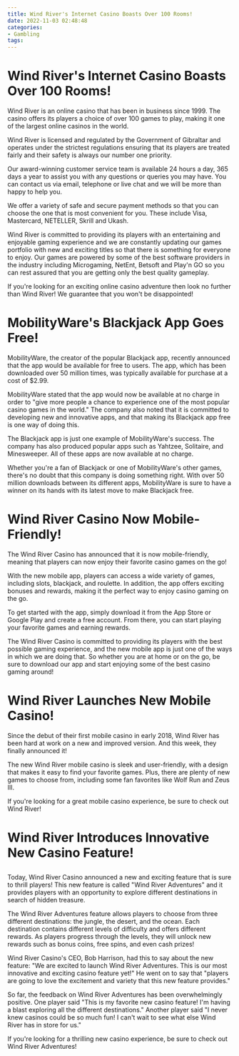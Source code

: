```yaml
---
title: Wind River's Internet Casino Boasts Over 100 Rooms!
date: 2022-11-03 02:48:48
categories:
- Gambling
tags:
---
```



#  Wind River's Internet Casino Boasts Over 100 Rooms!

Wind River is an online casino that has been in business since 1999. The casino offers its players a choice of over 100 games to play, making it one of the largest online casinos in the world.

Wind River is licensed and regulated by the Government of Gibraltar and operates under the strictest regulations ensuring that its players are treated fairly and their safety is always our number one priority.

Our award-winning customer service team is available 24 hours a day, 365 days a year to assist you with any questions or queries you may have. You can contact us via email, telephone or live chat and we will be more than happy to help you.

We offer a variety of safe and secure payment methods so that you can choose the one that is most convenient for you. These include Visa, Mastercard, NETELLER, Skrill and Ukash.

Wind River is committed to providing its players with an entertaining and enjoyable gaming experience and we are constantly updating our games portfolio with new and exciting titles so that there is something for everyone to enjoy. Our games are powered by some of the best software providers in the industry including Microgaming, NetEnt, Betsoft and Play'n GO so you can rest assured that you are getting only the best quality gameplay.

If you're looking for an exciting online casino adventure then look no further than Wind River! We guarantee that you won't be disappointed!

#  MobilityWare's Blackjack App Goes Free!

MobilityWare, the creator of the popular Blackjack app, recently announced that the app would be available for free to users. The app, which has been downloaded over 50 million times, was typically available for purchase at a cost of $2.99.

MobilityWare stated that the app would now be available at no charge in order to "give more people a chance to experience one of the most popular casino games in the world." The company also noted that it is committed to developing new and innovative apps, and that making its Blackjack app free is one way of doing this.

The Blackjack app is just one example of MobilityWare's success. The company has also produced popular apps such as Yahtzee, Solitaire, and Minesweeper. All of these apps are now available at no charge.

Whether you're a fan of Blackjack or one of MobilityWare's other games, there's no doubt that this company is doing something right. With over 50 million downloads between its different apps, MobilityWare is sure to have a winner on its hands with its latest move to make Blackjack free.

#  Wind River Casino Now Mobile-Friendly!

The Wind River Casino has announced that it is now mobile-friendly, meaning that players can now enjoy their favorite casino games on the go!

With the new mobile app, players can access a wide variety of games, including slots, blackjack, and roulette. In addition, the app offers exciting bonuses and rewards, making it the perfect way to enjoy casino gaming on the go.

To get started with the app, simply download it from the App Store or Google Play and create a free account. From there, you can start playing your favorite games and earning rewards.

The Wind River Casino is committed to providing its players with the best possible gaming experience, and the new mobile app is just one of the ways in which we are doing that. So whether you are at home or on the go, be sure to download our app and start enjoying some of the best casino gaming around!

#  Wind River Launches New Mobile Casino!

Since the debut of their first mobile casino in early 2018, Wind River has been hard at work on a new and improved version. And this week, they finally announced it!

The new Wind River mobile casino is sleek and user-friendly, with a design that makes it easy to find your favorite games. Plus, there are plenty of new games to choose from, including some fan favorites like Wolf Run and Zeus III.

If you're looking for a great mobile casino experience, be sure to check out Wind River!

#  Wind River Introduces Innovative New Casino Feature!

##

Today, Wind River Casino announced a new and exciting feature that is sure to thrill players! This new feature is called "Wind River Adventures" and it provides players with an opportunity to explore different destinations in search of hidden treasure.

The Wind River Adventures feature allows players to choose from three different destinations: the jungle, the desert, and the ocean. Each destination contains different levels of difficulty and offers different rewards. As players progress through the levels, they will unlock new rewards such as bonus coins, free spins, and even cash prizes!

Wind River Casino's CEO, Bob Harrison, had this to say about the new feature: "We are excited to launch Wind River Adventures. This is our most innovative and exciting casino feature yet!" He went on to say that "players are going to love the excitement and variety that this new feature provides."

So far, the feedback on Wind River Adventures has been overwhelmingly positive. One player said "This is my favorite new casino feature! I'm having a blast exploring all the different destinations." Another player said "I never knew casinos could be so much fun! I can't wait to see what else Wind River has in store for us."

If you're looking for a thrilling new casino experience, be sure to check out Wind River Adventures!